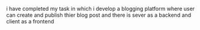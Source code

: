 i have completed my task  in which i develop a blogging platform where user can create  and publish thier blog post 
and there is sever as a backend and client as a frontend 

